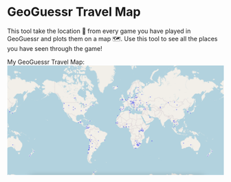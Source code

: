# GeoGuessr Travel Map
This tool take the location 📍 from every game you have played in GeoGuessr and plots them on a map 🗺️. Use this tool to see all the places you have seen through the game!

My GeoGuessr Travel Map:
![Example Map](example-map.png)
